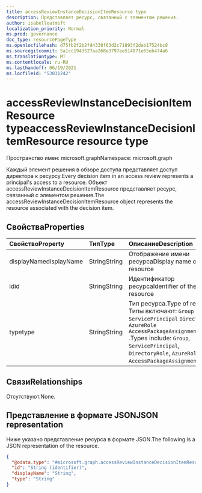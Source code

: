 ```yaml
---
title: accessReviewInstanceDecisionItemResource type
description: Представляет ресурс, связанный с элементом решения.
author: isabelleatmsft
localization_priority: Normal
ms.prod: governance
doc_type: resourcePageType
ms.openlocfilehash: d75fb2f2b2fd4338f63d2c71893f2dab17524bc8
ms.sourcegitcommit: 5a1cc1943527aa268e3797ee514871e65eb474a6
ms.translationtype: MT
ms.contentlocale: ru-RU
ms.lasthandoff: 06/19/2021
ms.locfileid: "53031242"
---
```

# <a name="accessreviewinstancedecisionitemresource-resource-type"></a><span data-ttu-id="8e3dd-103">accessReviewInstanceDecisionItemResource type</span><span class="sxs-lookup"><span data-stu-id="8e3dd-103">accessReviewInstanceDecisionItemResource resource type</span></span>

<span data-ttu-id="8e3dd-104">Пространство имен: microsoft.graph</span><span class="sxs-lookup"><span data-stu-id="8e3dd-104">Namespace: microsoft.graph</span></span>

<span data-ttu-id="8e3dd-105">Каждый элемент решения в обзоре доступа представляет доступ директора к ресурсу.</span><span class="sxs-lookup"><span data-stu-id="8e3dd-105">Every decision item in an access review represents a principal's access to a resource.</span></span> <span data-ttu-id="8e3dd-106">Объект accessReviewInstanceDecisionItemResource представляет ресурс, связанный с элементом решения.</span><span class="sxs-lookup"><span data-stu-id="8e3dd-106">The accessReviewInstanceDecisionItemResource object represents the resource associated with the decision item.</span></span>

## <a name="properties"></a><span data-ttu-id="8e3dd-107">Свойства</span><span class="sxs-lookup"><span data-stu-id="8e3dd-107">Properties</span></span>
|<span data-ttu-id="8e3dd-108">Свойство</span><span class="sxs-lookup"><span data-stu-id="8e3dd-108">Property</span></span>|<span data-ttu-id="8e3dd-109">Тип</span><span class="sxs-lookup"><span data-stu-id="8e3dd-109">Type</span></span>|<span data-ttu-id="8e3dd-110">Описание</span><span class="sxs-lookup"><span data-stu-id="8e3dd-110">Description</span></span>|
|:---|:---|:---|
|<span data-ttu-id="8e3dd-111">displayName</span><span class="sxs-lookup"><span data-stu-id="8e3dd-111">displayName</span></span>|<span data-ttu-id="8e3dd-112">String</span><span class="sxs-lookup"><span data-stu-id="8e3dd-112">String</span></span>|<span data-ttu-id="8e3dd-113">Отображение имени ресурса</span><span class="sxs-lookup"><span data-stu-id="8e3dd-113">Display name of the resource</span></span>|
|<span data-ttu-id="8e3dd-114">id</span><span class="sxs-lookup"><span data-stu-id="8e3dd-114">id</span></span>|<span data-ttu-id="8e3dd-115">String</span><span class="sxs-lookup"><span data-stu-id="8e3dd-115">String</span></span>|<span data-ttu-id="8e3dd-116">Идентификатор ресурса</span><span class="sxs-lookup"><span data-stu-id="8e3dd-116">Identifier of the resource</span></span>|
|<span data-ttu-id="8e3dd-117">type</span><span class="sxs-lookup"><span data-stu-id="8e3dd-117">type</span></span>|<span data-ttu-id="8e3dd-118">String</span><span class="sxs-lookup"><span data-stu-id="8e3dd-118">String</span></span>|<span data-ttu-id="8e3dd-119">Тип ресурса.</span><span class="sxs-lookup"><span data-stu-id="8e3dd-119">Type of resource.</span></span> <span data-ttu-id="8e3dd-120">Типы включают: `Group` , , , , `ServicePrincipal` `DirectoryRole` `AzureRole` `AccessPackageAssignmentPolicy` .</span><span class="sxs-lookup"><span data-stu-id="8e3dd-120">Types include: `Group`, `ServicePrincipal`, `DirectoryRole`, `AzureRole`, `AccessPackageAssignmentPolicy`.</span></span>|

## <a name="relationships"></a><span data-ttu-id="8e3dd-121">Связи</span><span class="sxs-lookup"><span data-stu-id="8e3dd-121">Relationships</span></span>
<span data-ttu-id="8e3dd-122">Отсутствуют.</span><span class="sxs-lookup"><span data-stu-id="8e3dd-122">None.</span></span>

## <a name="json-representation"></a><span data-ttu-id="8e3dd-123">Представление в формате JSON</span><span class="sxs-lookup"><span data-stu-id="8e3dd-123">JSON representation</span></span>
<span data-ttu-id="8e3dd-124">Ниже указано представление ресурса в формате JSON.</span><span class="sxs-lookup"><span data-stu-id="8e3dd-124">The following is a JSON representation of the resource.</span></span>
<!-- {
  "blockType": "resource",
  "@odata.type": "microsoft.graph.accessReviewInstanceDecisionItemResource"
}
-->
``` json
{
  "@odata.type": "#microsoft.graph.accessReviewInstanceDecisionItemResource",
  "id": "String (identifier)",
  "displayName": "String",
  "type": "String"
}
```
